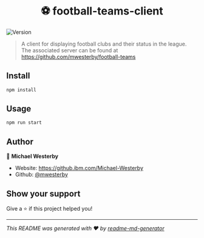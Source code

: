 <h1 align="center">⚽️ football-teams-client</h1>
<p>
  <img alt="Version" src="https://img.shields.io/badge/version-0.1.0-blue.svg?cacheSeconds=2592000" />
</p>

> A client for displaying football clubs and their status in the league. The associated server can be found at https://github.com/mwesterby/football-teams

## Install

```sh
npm install
```

## Usage

```sh
npm run start
```

## Author

👤 **Michael Westerby**

* Website: https://github.ibm.com/Michael-Westerby
* Github: [@mwesterby](https://github.com/mwesterby)

## Show your support

Give a ⭐️ if this project helped you!

***
_This README was generated with ❤️ by [readme-md-generator](https://github.com/kefranabg/readme-md-generator)_
